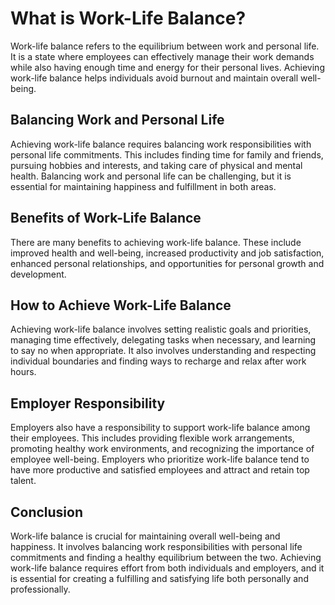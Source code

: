 What is Work-Life Balance?
=================================================================

Work-life balance refers to the equilibrium between work and personal life. It is a state where employees can effectively manage their work demands while also having enough time and energy for their personal lives. Achieving work-life balance helps individuals avoid burnout and maintain overall well-being.

Balancing Work and Personal Life
--------------------------------

Achieving work-life balance requires balancing work responsibilities with personal life commitments. This includes finding time for family and friends, pursuing hobbies and interests, and taking care of physical and mental health. Balancing work and personal life can be challenging, but it is essential for maintaining happiness and fulfillment in both areas.

Benefits of Work-Life Balance
-----------------------------

There are many benefits to achieving work-life balance. These include improved health and well-being, increased productivity and job satisfaction, enhanced personal relationships, and opportunities for personal growth and development.

How to Achieve Work-Life Balance
--------------------------------

Achieving work-life balance involves setting realistic goals and priorities, managing time effectively, delegating tasks when necessary, and learning to say no when appropriate. It also involves understanding and respecting individual boundaries and finding ways to recharge and relax after work hours.

Employer Responsibility
-----------------------

Employers also have a responsibility to support work-life balance among their employees. This includes providing flexible work arrangements, promoting healthy work environments, and recognizing the importance of employee well-being. Employers who prioritize work-life balance tend to have more productive and satisfied employees and attract and retain top talent.

Conclusion
----------

Work-life balance is crucial for maintaining overall well-being and happiness. It involves balancing work responsibilities with personal life commitments and finding a healthy equilibrium between the two. Achieving work-life balance requires effort from both individuals and employers, and it is essential for creating a fulfilling and satisfying life both personally and professionally.
